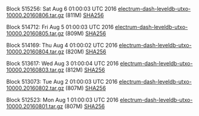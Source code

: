 Block 515256: Sat Aug  6 01:00:03 UTC 2016 [electrum-dash-leveldb-utxo-10000.20160806.tar.gz](https://transfer.sh/tHovQ/electrum-dash-leveldb-utxo-10000.20160806.tar.gz) (811M) [SHA256](https://transfer.sh/wTyZq/electrum-dash-leveldb-utxo-10000.20160806.tar.gz.sha256)

Block 514712: Fri Aug  5 01:00:03 UTC 2016 [electrum-dash-leveldb-utxo-10000.20160805.tar.gz](https://transfer.sh/ICS9r/electrum-dash-leveldb-utxo-10000.20160805.tar.gz) (809M) [SHA256](https://transfer.sh/epJm0/electrum-dash-leveldb-utxo-10000.20160805.tar.gz.sha256)

Block 514169: Thu Aug  4 01:00:02 UTC 2016 [electrum-dash-leveldb-utxo-10000.20160804.tar.gz](https://transfer.sh/e3aJJ/electrum-dash-leveldb-utxo-10000.20160804.tar.gz) (820M) [SHA256](https://transfer.sh/hLyps/electrum-dash-leveldb-utxo-10000.20160804.tar.gz.sha256)

Block 513617: Wed Aug  3 01:00:04 UTC 2016 [electrum-dash-leveldb-utxo-10000.20160803.tar.gz](https://transfer.sh/11wC5P/electrum-dash-leveldb-utxo-10000.20160803.tar.gz) (812M) [SHA256](https://transfer.sh/Ox0Y6/electrum-dash-leveldb-utxo-10000.20160803.tar.gz.sha256)

Block 513073: Tue Aug  2 01:00:03 UTC 2016 [electrum-dash-leveldb-utxo-10000.20160802.tar.gz](https://transfer.sh/PrfcZ/electrum-dash-leveldb-utxo-10000.20160802.tar.gz) (807M) [SHA256](https://transfer.sh/JXbgn/electrum-dash-leveldb-utxo-10000.20160802.tar.gz.sha256)

Block 512523: Mon Aug  1 01:00:03 UTC 2016 [electrum-dash-leveldb-utxo-10000.20160801.tar.gz](https://transfer.sh/13BVIs/electrum-dash-leveldb-utxo-10000.20160801.tar.gz) (807M) [SHA256](https://transfer.sh/H16gx/electrum-dash-leveldb-utxo-10000.20160801.tar.gz.sha256)

